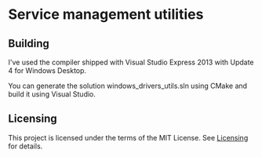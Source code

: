 # Service management utilities

## Building

I've used the compiler shipped with Visual Studio Express 2013 with Update 4 for Windows Desktop.

You can generate the solution windows_drivers_utils.sln using CMake and build it using Visual Studio.

## Licensing

This project is licensed under the terms of the MIT License.
See [Licensing](https://github.com/egor-tensin/windows_drivers#licensing) for details.
